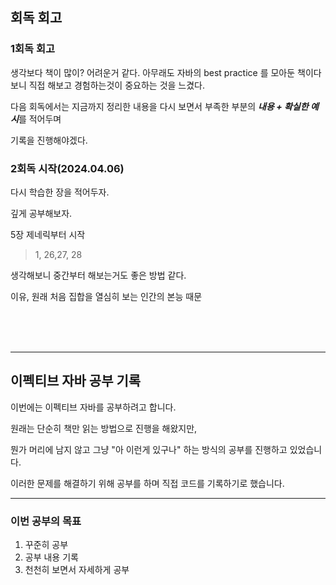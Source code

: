 ## 회독 회고

### 1회독 회고
 생각보다 책이 많이? 어려운거 같다. 아무래도 자바의 best practice 를 모아둔 책이다 보니 직접 해보고 경험하는것이 중요하는 것을 느겼다.

다음 회독에서는 지금까지 정리한 내용을 다시 보면서 부족한 부분의 ***내용 + 확실한 예시***를 적어두며

기록을 진행해야겠다. 


### 2회독 시작(2024.04.06)

다시 학습한 장을 적어두자.

깊게 공부해보자.

5장 제네릭부터 시작
>  1, 26,27, 28

생각해보니 중간부터 해보는거도 좋은 방법 같다.

이유, 원래 처음 집합을 열심히 보는 인간의 본능 때문


<br>
<br>
<br>

----
## 이펙티브 자바 공부 기록

이번에는 이펙티브 자바를 공부하려고 합니다.

원래는 단순히 책만 읽는 방법으로 진행을 해왔지만,

뭔가 머리에 남지 않고 그냥 "아 이런게 있구나" 하는 방식의 공부를 진행하고 있었습니다.

이러한 문제를 해결하기 위해 공부를 하며 직접 코드를 기록하기로 했습니다.

---


### 이번 공부의 목표

  1. 꾸준히 공부
  2. 공부 내용 기록
  3. 천천히 보면서 자세하게 공부



